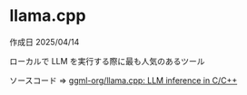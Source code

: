 # llama.cpp

作成日 2025/04/14

ローカルで LLM を実行する際に最も人気のあるツール

ソースコード => [ggml-org/llama.cpp: LLM inference in C/C++](https://github.com/ggml-org/llama.cpp)
